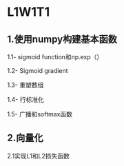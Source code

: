 # L1W1T1
## 1.使用numpy构建基本函数
1.1- sigmoid function和np.exp（）

1.2- Sigmoid gradient

1.3- 重塑数组

1.4- 行标准化

1.5- 广播和softmax函数

## 2.向量化
2.1实现L1和L2损失函数